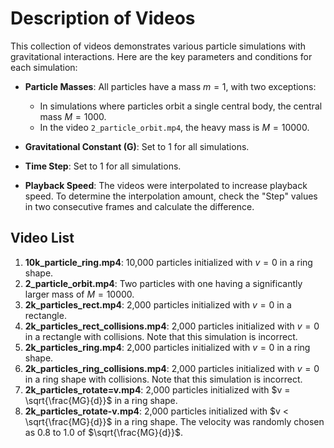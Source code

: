 # Description of Videos

This collection of videos demonstrates various particle simulations with gravitational interactions. Here are the key parameters and conditions for each simulation:

- **Particle Masses**: All particles have a mass $m = 1$, with two exceptions:
  - In simulations where particles orbit a single central body, the central mass $M = 1000$.
  - In the video `2_particle_orbit.mp4`, the heavy mass is $M = 10000$.

- **Gravitational Constant (G)**: Set to 1 for all simulations.
  
- **Time Step**: Set to 1 for all simulations.

- **Playback Speed**: The videos were interpolated to increase playback speed. To determine the interpolation amount, check the "Step" values in two consecutive frames and calculate the difference.

## Video List

1. **10k_particle_ring.mp4**: 10,000 particles initialized with $v = 0$ in a ring shape.
2. **2_particle_orbit.mp4**: Two particles with one having a significantly larger mass of $M = 10000$.
3. **2k_particles_rect.mp4**: 2,000 particles initialized with $v = 0$ in a rectangle.
4. **2k_particles_rect_collisions.mp4**: 2,000 particles initialized with $v = 0$ in a rectangle with collisions. Note that this simulation is incorrect.
5. **2k_particles_ring.mp4**: 2,000 particles initialized with $v = 0$ in a ring shape.
6. **2k_particles_ring_collisions.mp4**: 2,000 particles initialized with $v = 0$ in a ring shape with collisions. Note that this simulation is incorrect.
7. **2k_particles_rotate=v.mp4**: 2,000 particles initialized with $v = \sqrt{\frac{MG}{d}}$ in a ring shape.
8. **2k_particles_rotate-v.mp4**: 2,000 particles initialized with $v < \sqrt{\frac{MG}{d}}$ in a ring shape. The velocity was randomly chosen as 0.8 to 1.0 of $\sqrt{\frac{MG}{d}}$.
